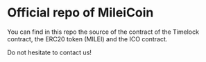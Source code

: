 # Official repo of MileiCoin

You can find in this repo the source of the contract of the Timelock contract, the ERC20 token (MILEI) and the ICO contract.

Do not hesitate to contact us!
